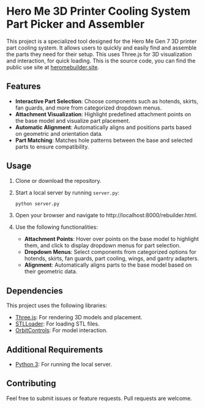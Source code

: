 # Hero Me 3D Printer Cooling System Part Picker and Assembler

This project is a specialized tool designed for the Hero Me Gen 7 3D printer part cooling system. It allows users to quickly and easily find and assemble the parts they need for their setup. This uses Three.js for 3D visualization and interaction, for quick loading. This is the source code, you can find the public use site at [heromebuilder.site](https://heromebuilder.site/index.html).

## Features

- **Interactive Part Selection**: Choose components such as hotends, skirts, fan guards, and more from categorized dropdown menus.
- **Attachment Visualization**: Highlight predefined attachment points on the base model and visualize part placement.
- **Automatic Alignment**: Automatically aligns and positions parts based on geometric and orientation data.
- **Part Matching**: Matches hole patterns between the base and selected parts to ensure compatibility.

## Usage

1. Clone or download the repository.
2. Start a local server by running `server.py`:

   ```bash
   python server.py
   ```

3. Open your browser and navigate to http://localhost:8000/rebuilder.html.
4. Use the following functionalities:
    - **Attachment Points**: Hover over points on the base model to highlight them, and click to display dropdown menus for part selection.
    - **Dropdown Menus**: Select components from categorized options for hotends, skirts, fan guards, part cooling, wings, and gantry adapters.
    - **Alignment**: Automatically aligns parts to the base model based on their geometric data.

## Dependencies

This project uses the following libraries:
- [Three.js](https://threejs.org/): For rendering 3D models and placement.
- [STLLoader](https://threejs.org/docs/#examples/en/loaders/STLLoader): For loading STL files.
- [OrbitControls](https://threejs.org/docs/#examples/en/controls/OrbitControls): For model interaction.

## Additional Requirements

- [Python 3](https://www.python.org/downloads/): For running the local server.

## Contributing

Feel free to submit issues or feature requests. Pull requests are welcome.
